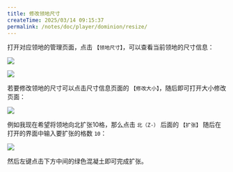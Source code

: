 ```yaml
---
title: 修改领地尺寸
createTime: 2025/03/14 09:15:37
permalink: /notes/doc/player/dominion/resize/
---
```


打开对应领地的管理页面，点击 `【领地尺寸】`，可以查看当前领地的尺寸信息：

![](/player/dominion/resize/1.png)

![](/player/dominion/resize/2.png)

若要修改领地的尺寸可以点击尺寸信息页面的 `【修改大小】`，随后即可打开大小修改页面：

![](/player/dominion/resize/3.png)

例如我现在希望将领地向北扩张10格，那么点击 `北（Z-）` 后面的 `【扩张】` 随后在打开的界面中输入要扩张的格数 `10`：

![](/player/dominion/resize/4.png)

然后左键点击下方中间的绿色混凝土即可完成扩张。
